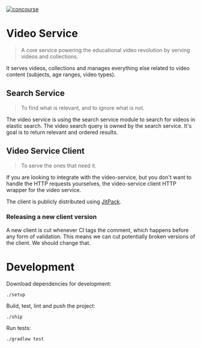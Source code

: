 [![concourse](https://concourse.devboclips.net/api/v1/pipelines/boclips/jobs/build-video-service/badge)]()

# Video Service

> A core service powering the educational video revolution by serving videos and collections.

It serves videos, collections and manages everything else related to video content (subjects, age ranges, video types).

## Search Service

> To find what is relevant, and to ignore what is not.

The video service is using the search service module to search for videos in elastic search.
The video search query is owned by the search service. It's goal is to return relevant and ordered results.

## Video Service Client

> To serve the ones that need it.

If you are looking to integrate with the video-service, but you don't want to handle the HTTP requests yourselves,
the video-service client HTTP wrapper for the video service.

The client is publicly distributed using [JitPack](https://jitpack.io/#boclips/videos).

### Releasing a new client version

A new client is cut whenever CI tags the comment, which happens before any form of validation. 
This means we can cut potentially broken versions of the client. We should change that. 

# Development 

Download dependencies for development:
```
./setup
```

Build, test, lint and push the project:
```
./ship
```

Run tests:
```
./gradlew test
```
